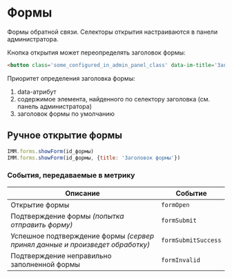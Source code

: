 # Формы
Формы обратной связи. Селекторы открытия настраиваются в панели администратора.

Кнопка открытия может переопределять заголовок формы:
```html
<button class='some_configured_in_admin_panel_class' data-im-title='Заголовок для формы'>Открыть форму</button>
```
Приоритет определения заголовка формы:

  1. data-атрибут
  2. содержимое элемента, найденного по селектору заголовка (см. панель администратора)
  3. заголовок формы по умолчанию

## Ручное открытие формы
```javascript
IMM.forms.showForm(id_формы)
IMM.forms.showForm(id_формы, {title: 'Заголовок формы'})
```

### События, передаваемые в метрику
| Описание                                                                     | Событие             |
| ---------------------------------------------------------------------------- | ------------------- |
| Открытие формы                                                               | `formOpen`          |
| Подтверждение формы *(попытка отправить форму)*                              | `formSubmit`        |
| Успешное подтверждение формы *(сервер принял данные и произведет обработку)* | `formSubmitSuccess` |
| Подтверждение неправильно заполненной формы                                  | `formInvalid`       |
